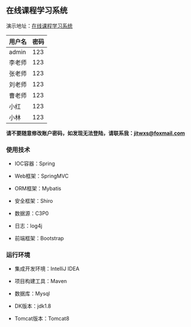## 在线课程学习系统

演示地址：[在线课程学习系统](http://www.jitwxs.cn:8080/study)

| 用户名| 密码 |
| ------------- |:-------------|
| admin | 123 |
| 李老师 | 123 |
| 张老师 | 123 |
| 刘老师 | 123 |
| 曹老师 | 123 |
| 小红 | 123 |
| 小林 | 123 |

**请不要随意修改账户密码，如发现无法登陆，请联系我：jitwxs@foxmail.com**

### 使用技术

- IOC容器：Spring

- Web框架：SpringMVC

- ORM框架：Mybatis

- 安全框架：Shiro

- 数据源：C3P0

- 日志：log4j

- 前端框架：Bootstrap

### 运行环境

- 集成开发环境：IntelliJ IDEA

- 项目构建工具：Maven

- 数据库：Mysql

- DK版本：jdk1.8

- Tomcat版本：Tomcat8